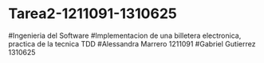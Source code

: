 # Tarea2-1211091-1310625
#Ingenieria del Software
#Implementacion de una billetera electronica, practica de la tecnica TDD
#Alessandra Marrero 1211091
#Gabriel Gutierrez 1310625
